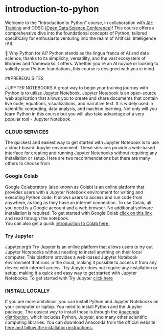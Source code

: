 # introduction-to-pyhon

Welcome to the "Introduction to Python" course, in collaboration with [AI+ Training](https://aiplus.training) and ODSC [(Open Data Science Conference)](https://www.odsc.com)! This course offers a comprehensive dive into the foundational concepts of Python, tailored specifically for enthusiasts venturing into the realm of Artificial Intelligence (AI).

🐍 Why Python for AI?
Python stands as the lingua franca of AI and data science, thanks to its simplicity, versatility, and the vast ecosystem of libraries and frameworks it offers. Whether you're an AI novice or looking to solidify your Python foundations, this course is designed with you in mind.

##PREREQUISITES

JUPYTER NOTEBOOKS
A great way to begin your training journey with Python is to utilize Jupyter Notebook.
Jupyter Notebook is an open-source web application that allows you to create and share documents that contain live code, equations, visualizations, and narrative text. It is widely used in scientific computing, data analysis, and machine learning. Not only will you learn Python in this course but you will also take advantage of a very popular tool - Jupyter Notebook.

### CLOUD SERVICES
The quickest and easiest way to get started with Jupyter Notebook is to use a cloud-based Jupyter environment. These services provide a web-based interface for creating and running Jupyter Notebooks without requiring any installation or setup. Here are two recommendations but there are many others to choose from

### Google Colab
Google Colaboratory (also known as Colab) is an online platform that provides users with a Jupyter Notebook environment for writing and executing Python code. It allows users to access and run code from anywhere, as long as they have an internet connection. To use Colab, all you need is a Google account and a web browser. No additional software installation is required.
To get started with Google Colab [click on this link](https://colab.research.google.com/github/jckantor/CBE30338/blob/master/docs/01.01-Getting-Started-with-Python-and-Jupyter-Notebooks.ipynb) and read through the notebook.   
You can also get a quick [introduction to Colab here.](https://colab.research.google.com/drive/16pBJQePbqkz3QFV54L4NIkOn1kwpuRrj) 

### Try Jupyter
Jupyter.org’s Try Jupyter is an online platform that allows users to try out Jupyter Notebooks without needing to install anything on their local computer. This platform provides a web-based Jupyter Notebook environment that runs in the cloud, making it possible to access it from any device with internet access. Try Jupyter does not require any installation or setup, making it a quick and easy way to get started with Jupyter Notebooks. 
To get started with Try Jupyter [click here](https://jupyter.org/try)

### INSTALL  LOCALLY 
If you are more ambitious, you can install Python and Jupyter Notebooks on your computer or laptop.  You need to install Python and the Jupyter package. The easiest way to install these is through the [Anaconda distribution](https://www.anaconda.com/products/distribution), which includes Python, Jupyter, and many other scientific computing libraries. You can download Anaconda from the official website [here and follow the installation instructions.](https://www.anaconda.com/products/distribution)
